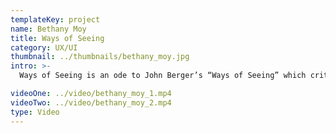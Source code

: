 ```yaml
---
templateKey: project
name: Bethany Moy
title: Ways of Seeing
category: UX/UI
thumbnail: ../thumbnails/bethany_moy.jpg
intro: >-
  Ways of Seeing is an ode to John Berger’s “Ways of Seeing” which critically evaluates human’s ability to see and perceive. The viewer is taken into four episodes and seven chapters of Berger’s deconstructed theories through a series of collaborative mini interactions. The site acts as an interactive archive of people’s different “ways of seeing” which viewers can continue to add to and explore.

videoOne: ../video/bethany_moy_1.mp4
videoTwo: ../video/bethany_moy_2.mp4
type: Video
---
```

